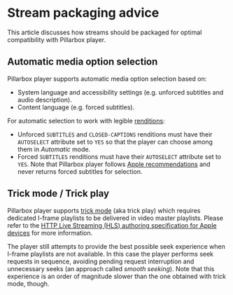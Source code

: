 # Stream packaging advice

This article discusses how streams should be packaged for optimal compatibility with Pillarbox player.

## Automatic media option selection

Pillarbox player supports automatic media option selection based on:

- System language and accessibility settings (e.g. unforced subtitles and audio description).
- Content language (e.g. forced subtitles).

For automatic selection to work with legible [renditions](https://datatracker.ietf.org/doc/html/rfc8216#section-4.3.4.1):

- Unforced `SUBTITLES` and `CLOSED-CAPTIONS` renditions must have their `AUTOSELECT` attribute set to `YES` so that the player can choose among them in _Automatic_ mode.
- Forced `SUBTITLES` renditions must have their `AUTOSELECT` attribute set to `YES`. Note that Pillarbox player follows [Apple recommendations](https://developer.apple.com/library/archive/releasenotes/AudioVideo/RN-AVFoundation/index.html#//apple_ref/doc/uid/TP40010717-CH1-DontLinkElementID_3) and never returns forced subtitles for selection.

## Trick mode / Trick play

Pillarbox player supports [trick mode](https://en.wikipedia.org/wiki/Trick_mode) (aka trick play) which requires dedicated I-frame playlists to be delivered in video master playlists. Please refer to the [HTTP Live Streaming (HLS) authoring specification for Apple devices](https://developer.apple.com/documentation/http-live-streaming/hls-authoring-specification-for-apple-devices?language=objc) for more information.

The player still attempts to provide the best possible seek experience when I-frame playlists are not available. In this case the player performs seek requests in sequence, avoiding pending request interruption and unnecessary seeks (an approach called _smooth seeking_). Note that this experience is an order of magnitude slower than the one obtained with trick mode, though.

